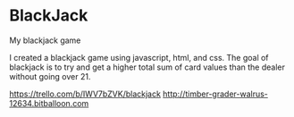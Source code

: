 # BlackJack
My blackjack game

I created a blackjack game using javascript, html, and css. The goal of blackjack is to try and get a higher total sum of card values than the dealer without going over 21. 



https://trello.com/b/IWV7bZVK/blackjack
http://timber-grader-walrus-12634.bitballoon.com